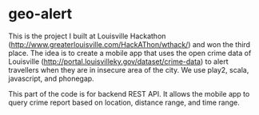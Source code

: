 geo-alert
=========

This is the project I built at Louisville Hackathon (http://www.greaterlouisville.com/HackAThon/wthack/) and won the third place.  The idea is to create a mobile app that uses the open crime data of Louisville (http://portal.louisvilleky.gov/dataset/crime-data) to alert travellers when they are in insecure area of the city.  We use play2, scala, javascript, and phonegap.

This part of the code is for backend REST API.  It allows the mobile app to query crime report based on location, distance range, and time range.
